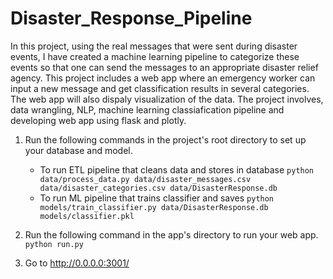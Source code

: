 # Disaster_Response_Pipeline
In this project, using the real messages that were sent during disaster events, I have created a machine learning pipeline to categorize these events so that one can send the messages to an appropriate disaster relief agency. This project includes a web app where an emergency worker can input a new message and get classification results in several categories. The web app will also dispaly visualization of the data. The project involves, data wrangling, NLP, machine learning classiafication pipeline and developing web app using flask and plotly.

1. Run the following commands in the project's root directory to set up your database and model.

    - To run ETL pipeline that cleans data and stores in database
        `python data/process_data.py data/disaster_messages.csv data/disaster_categories.csv data/DisasterResponse.db`
    - To run ML pipeline that trains classifier and saves
        `python models/train_classifier.py data/DisasterResponse.db models/classifier.pkl`

2. Run the following command in the app's directory to run your web app.
    `python run.py`

3. Go to http://0.0.0.0:3001/

